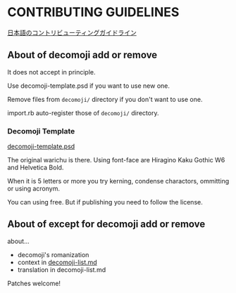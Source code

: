 # CONTRIBUTING GUIDELINES

[日本語のコントリビューティングガイドライン](CONTRIBUTING_ja.md)

## About of decomoji add or remove

It does not accept in principle.

Use decomoji-template.psd if you want to use new one.

Remove files from `decomoji/` directory if you don't want to use one.

import.rb auto-register those of `decomoji/` directory.

### Decomoji Template

[decomoji-template.psd](decomoji-template.psd)

The original warichu is there. Using font-face are Hiragino Kaku Gothic W6 and Helvetica Bold.

When it is 5 letters or more you try kerning, condense charactors, ommitting or using acronym.

You can using free. But if publishing you need to follow the license.

## About of except for decomoji add or remove

about...

- decomoji's romanization
- context in [decomoji-list.md](decomoji-list.md) 
- translation in decomoji-list.md

Patches welcome!